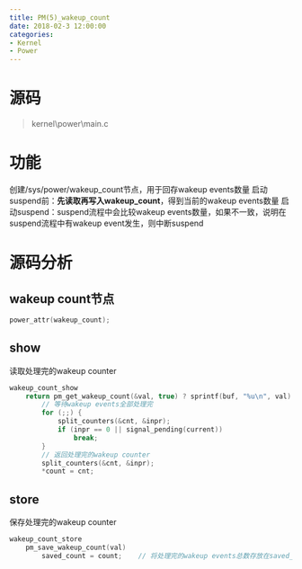 ```yaml
---
title: PM(5)_wakeup_count
date: 2018-02-3 12:00:00
categories:
- Kernel
- Power
---
```

# 源码
> kernel\power\main.c

# 功能
创建/sys/power/wakeup_count节点，用于回存wakeup events数量
启动suspend前：__先读取再写入wakeup_count__，得到当前的wakeup events数量
启动suspend：suspend流程中会比较wakeup events数量，如果不一致，说明在suspend流程中有wakeup event发生，则中断suspend
<!-- more -->
# 源码分析
## wakeup count节点
```c
power_attr(wakeup_count);
```

## show
读取处理完的wakeup counter
```c
wakeup_count_show
	return pm_get_wakeup_count(&val, true) ? sprintf(buf, "%u\n", val) : -EINTR;
		// 等待wakeup events全部处理完
		for (;;) {
			split_counters(&cnt, &inpr);
			if (inpr == 0 || signal_pending(current))
				break;
		}
		// 返回处理完的wakeup counter
		split_counters(&cnt, &inpr);
		*count = cnt;
```

## store
保存处理完的wakeup counter
```c
wakeup_count_store
	pm_save_wakeup_count(val)
		saved_count = count;	// 将处理完的wakeup events总数存放在saved_count里
```
